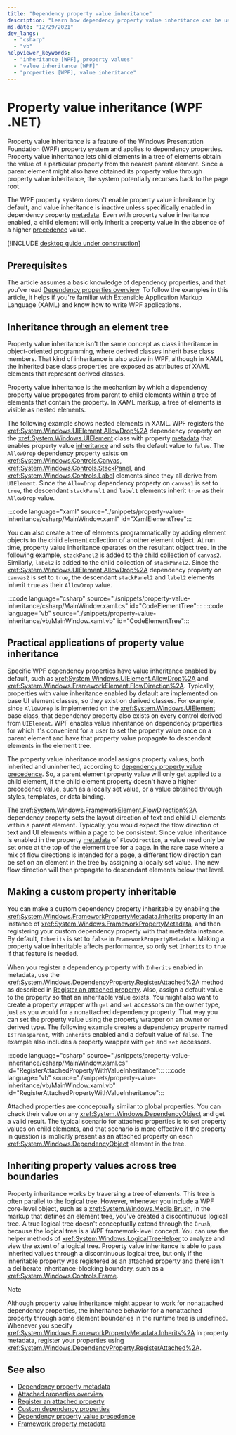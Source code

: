 ```yaml
---
title: "Dependency property value inheritance"
description: "Learn how dependency property value inheritance can be used to propagate property values in Windows Presentation Foundation (WPF)."
ms.date: "12/29/2021"
dev_langs:
  - "csharp"
  - "vb"
helpviewer_keywords:
  - "inheritance [WPF], property values"
  - "value inheritance [WPF]"
  - "properties [WPF], value inheritance"
---
```

<!-- The acrolinx score was 91 on 12/29/2021-->

# Property value inheritance (WPF .NET)

Property value inheritance is a feature of the Windows Presentation Foundation (WPF) property system and applies to dependency properties. Property value inheritance lets child elements in a tree of elements obtain the value of a particular property from the nearest parent element. Since a parent element might also have obtained its property value through property value inheritance, the system potentially recurses back to the page root.

The WPF property system doesn't enable property value inheritance by default, and value inheritance is inactive unless specifically enabled in dependency property [metadata](<xref:System.Windows.FrameworkPropertyMetadata.Inherits>). Even with property value inheritance enabled, a child element will only inherit a property value in the absence of a higher [precedence](/dotnet/desktop/wpf/properties/dependency-property-value-precedence#dependency-property-setting-precedence-list) value.

[!INCLUDE [desktop guide under construction](../../includes/desktop-guide-preview-note.md)]

## Prerequisites

The article assumes a basic knowledge of dependency properties, and that you've read [Dependency properties overview](dependency-properties-overview.md). To follow the examples in this article, it helps if you're familiar with Extensible Application Markup Language (XAML) and know how to write WPF applications.

## Inheritance through an element tree

Property value inheritance isn't the same concept as class inheritance in object-oriented programming, where derived classes inherit base class members. That kind of inheritance is also active in WPF, although in XAML the inherited base class properties are exposed as attributes of XAML elements that represent derived classes.

Property value inheritance is the mechanism by which a dependency property value propagates from parent to child elements within a tree of elements that contain the property. In XAML markup, a tree of elements is visible as nested elements.

The following example shows nested elements in XAML. WPF registers the <xref:System.Windows.UIElement.AllowDrop%2A> dependency property on the <xref:System.Windows.UIElement> class with property [metadata](framework-property-metadata.md) that enables property value [inheritance](<xref:System.Windows.FrameworkPropertyMetadata.Inherits>) and sets the default value to `false`. The `AllowDrop` dependency property exists on <xref:System.Windows.Controls.Canvas>, <xref:System.Windows.Controls.StackPanel>, and <xref:System.Windows.Controls.Label> elements since they all derive from `UIElement`. Since the `AllowDrop` dependency property on `canvas1` is set to `true`, the descendant `stackPanel1` and `label1` elements inherit `true` as their `AllowDrop` value.

:::code language="xaml" source="./snippets/property-value-inheritance/csharp/MainWindow.xaml" id="XamlElementTree":::

You can also create a tree of elements programmatically by adding element objects to the child element collection of another element object. At run time, property value inheritance operates on the resultant object tree. In the following example, `stackPanel2` is added to the [child collection](<xref:System.Windows.Controls.UIElementCollection>) of `canvas2`. Similarly, `label2` is added to the child collection of `stackPanel2`. Since the <xref:System.Windows.UIElement.AllowDrop%2A> dependency property on `canvas2` is set to `true`, the descendant `stackPanel2` and `label2` elements inherit `true` as their `AllowDrop` value.

:::code language="csharp" source="./snippets/property-value-inheritance/csharp/MainWindow.xaml.cs" id="CodeElementTree":::
:::code language="vb" source="./snippets/property-value-inheritance/vb/MainWindow.xaml.vb" id="CodeElementTree":::

## Practical applications of property value inheritance

Specific WPF dependency properties have value inheritance enabled by default, such as <xref:System.Windows.UIElement.AllowDrop%2A> and <xref:System.Windows.FrameworkElement.FlowDirection%2A>. Typically, properties with value inheritance enabled by default are implemented on base UI element classes, so they exist on derived classes. For example, since `AllowDrop` is implemented on the <xref:System.Windows.UIElement> base class, that dependency property also exists on every control derived from `UIElement`. WPF enables value inheritance on dependency properties for which it's convenient for a user to set the property value once on a parent element and have that property value propagate to descendant elements in the element tree.

The property value inheritance model assigns property values, both inherited and uninherited, according to [dependency property value precedence](/dotnet/desktop/wpf/properties/dependency-property-value-precedence#dependency-property-setting-precedence-list). So, a parent element property value will only get applied to a child element, if the child element property doesn't have a higher precedence value, such as a locally set value, or a value obtained through styles, templates, or data binding.

The <xref:System.Windows.FrameworkElement.FlowDirection%2A> dependency property sets the layout direction of text and child UI elements within a parent element. Typically, you would expect the flow direction of text and UI elements within a page to be consistent. Since value inheritance is enabled in the property [metadata](<xref:System.Windows.FrameworkPropertyMetadata>) of `FlowDirection`, a value need only be set once at the top of the element tree for a page. In the rare case where a mix of flow directions is intended for a page, a different flow direction can be set on an element in the tree by assigning a locally set value. The new flow direction will then propagate to descendant elements below that level.

## Making a custom property inheritable

You can make a custom dependency property inheritable by enabling the <xref:System.Windows.FrameworkPropertyMetadata.Inherits> property in an instance of <xref:System.Windows.FrameworkPropertyMetadata>, and then registering your custom dependency property with that metadata instance. By default, `Inherits` is set to `false` in `FrameworkPropertyMetadata`. Making a property value inheritable affects performance, so only set `Inherits` to `true` if that feature is needed.

When you register a dependency property with `Inherits` enabled in metadata, use the <xref:System.Windows.DependencyProperty.RegisterAttached%2A> method as described in [Register an attached property](how-to-register-an-attached-property.md). Also, assign a default value to the property so that an inheritable value exists. You might also want to create a property wrapper with `get` and `set` accessors on the owner type, just as you would for a nonattached dependency property. That way you can set the property value using the property wrapper on an owner or derived type. The following example creates a dependency property named `IsTransparent`, with `Inherits` enabled and a default value of `false`. The example also includes a property wrapper with `get` and `set` accessors.

:::code language="csharp" source="./snippets/property-value-inheritance/csharp/MainWindow.xaml.cs" id="RegisterAttachedPropertyWithValueInheritance":::
:::code language="vb" source="./snippets/property-value-inheritance/vb/MainWindow.xaml.vb" id="RegisterAttachedPropertyWithValueInheritance":::

Attached properties are conceptually similar to global properties. You can check their value on any <xref:System.Windows.DependencyObject> and get a valid result. The typical scenario for attached properties is to set property values on child elements, and that scenario is more effective if the property in question is implicitly present as an attached property on each <xref:System.Windows.DependencyObject> element in the tree.

## Inheriting property values across tree boundaries

Property inheritance works by traversing a tree of elements. This tree is often parallel to the logical tree. However, whenever you include a WPF core-level object, such as a <xref:System.Windows.Media.Brush>, in the markup that defines an element tree, you've created a discontinuous logical tree. A true logical tree doesn't conceptually extend through the `Brush`, because the logical tree is a WPF framework-level concept. You can use the helper methods of <xref:System.Windows.LogicalTreeHelper> to analyze and view the extent of a logical tree. Property value inheritance is able to pass inherited values through a discontinuous logical tree, but only if the inheritable property was registered as an attached property and there isn't a deliberate inheritance-blocking boundary, such as a <xref:System.Windows.Controls.Frame>.

> [!NOTE]
> Although property value inheritance might appear to work for nonattached dependency properties, the inheritance behavior for a nonattached property through some element boundaries in the runtime tree is undefined. Whenever you specify <xref:System.Windows.FrameworkPropertyMetadata.Inherits%2A> in property metadata, register your properties using <xref:System.Windows.DependencyProperty.RegisterAttached%2A>.

## See also

- [Dependency property metadata](dependency-property-metadata.md)
- [Attached properties overview](attached-properties-overview.md)
- [Register an attached property](how-to-register-an-attached-property.md)
- [Custom dependency properties](custom-dependency-properties.md)
- [Dependency property value precedence](dependency-property-value-precedence.md)
- [Framework property metadata](framework-property-metadata.md)
